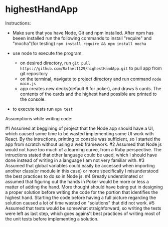 # highestHandApp

Instructions:

* Make sure that you have Node, Git and npm installed.
After npm has beeen installed run the following commands to install "require" and "mocha"(for testing)
`npm install require && npm install mocha`

* use node to execute the program:
  - on desired directory, run `git pull https://github.com/Rafael1129/highestHandApp.git` to pull app from git repository
  - on the terminal, navigate to project directory and run command `node main.js`
  - app creates new decks(default 6 for poker), and draws 5 cards. The contents of the cards and the highest hand possible are printed to the console.

* to execute tests run `npm test`


Assumptions while writing code:

#1 Assumed at beggining of project that the Node app should have a UI, which caused some time to be wasted implementing some UI work with React. By the intructions, printing to console was sufficient, so I started the app from scratch without using a web framework.
#2 Assumed that Node js would not have too much of a learning curve, from a Ruby perspective. The intructions stated that other language could be used, which I should have done instead of writing in a language I am not very familiar with.
#3 Assumed that global variables could easily be accessed when importing another class(or module in this case) or more specifically I misunderstood the best practices to do so in Node js.
#4 Greatly understimated or assumed that figuring out the hands in Poker would be more or less a matter of adding the hand. More thought should have being put in designing a proper solution before writing the code for the portion that identifies the highest hand. Starting the code before having a full picture regarding the solution caused a lot of time wasted on "solutions" that did not work.
#5 Assumed that tests would be somewhat straighforward, so writing the tests were left as last step, which goes agains't best practices of writing most of the unit tests before implementing a solution.